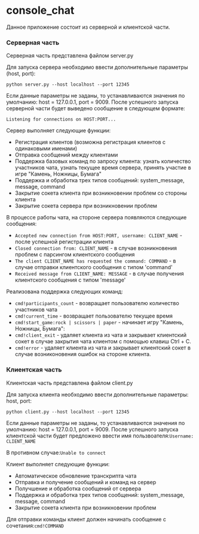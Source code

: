 # console_chat

Данное приложение состоит из серверной и клиентской части.

### Серверная часть

Серверная часть представлена файлом server.py

Для запуска сервера необходимо ввести дополнительные параметры (host, port):
```
python server.py --host localhost --port 12345
```
Если данные параметры не заданы, то устанавливаются значения по умолчанию: host = 127.0.0.1, port = 9009.
После успешного запуска серверной части будет выведено сообщение в следующем формате: 

`Listening for connections on HOST:PORT...`

Сервер выполняет следующие функции:
- Регистрация клиентов (возможна регистрация клиентов с одинаковыми именами)
- Отправка сообщений между клиентами
- Поддержка базовых команд по запросу клиента: узнать количество участников чата, узнать текущее время сервера, принять
 участие в игре "Камень, Ножницы, Бумага"
- Поддержка и обработка трех типов сообщений: system_message, message, command
- Закрытие сокета клиента при возникновении проблем со стороны клиента
- Закрытие сокета сервера при возникновении проблем

В процессе работы чата, на стороне сервера появляются следующие сообщения:
- `Accepted new connection from HOST:PORT, username: CLIENT_NAME` - после успешной регистрации клиента
- `Closed connection from: CLIENT_NAME` - в случае возникновения проблем с парсингом клиентского сообщения
- `The client CLIENT_NAME has requested the command: COMMAND` - в случае отправки клиентского сообщения с типом 'command'
- `Received message from CLIENT_NAME: MESSAGE` - в случае получения клиентского сообщения с типом 'message'

Реализована поддержка следующих команд:
- `cmd!participants_count` - возвращает пользователю количество участников чата
- `cmd!current_time` - возвращает пользователю текущее время
- `cmd!start_game:rock | scissors | paper` - начинает игру "Камень, Ножницы, Бумага":
- `cmd!client_exit` - удаляет клиента из чата и закрывает клиентский сокет в случае закрытия чата клиентом с помощью 
клавиш Ctrl + C.
- `cmd!error` -  удаляет клиента из чата и закрывает клиентский сокет в случае возниконовения ошибок на стороне клиента.

### Клиентская часть

Клиентская часть представлена файлом client.py

Для запуска клиента необходимо ввести дополнительные параметры: host, port:
```
python client.py --host localhost --port 12345
```

Если данные параметры не заданы, то устанавливаются значения по умолчанию: host = 127.0.0.1, port = 9009.
После успешного запуска клиентской части будет предложено ввести имя пользвоателя:`Username: CLIENT_NAME`

В противном случае:`Unable to connect`

Клиент выполняет следующие функции:
- Автоматическое обновление транскрипта чата
- Отправка и получение сообщений и команд на сервер
- Получшение и обработка сообщений от сервера
- Поддержка и обработка трех типов сообщений: system_message, message, command
- Закрытие сокета клиента при возникновении проблем

Для отправки команды клиент должен начинать сообщение с сочетания:`cmd!COMMAND`
